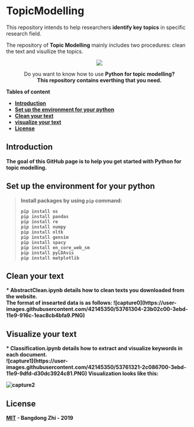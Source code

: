 # TopicModelling
This repository intends to help researchers **identify key topics** in specific research field. 

The repository of **Topic Modelling** mainly includes two procedures: clean the text and visullize the topics.

<p align="center"> 
  <a href="https://opensource.org/licenses/MIT"><img src="https://img.shields.io/badge/license-MIT-blue.svg"></a>

</p>


<p align="center">
  Do you want to know how to use <strong>Python<strong> for topic modelling? <br>
  This repository contains everthing that you need.
  
</p>


Tables of content

  * [Introduction](#intro)
  * [Set up the environment for your python](#environment)
  * [Clean your text](#clean)
  * [visualize your text](#vis)
  * [License](#license)


<h2 id="intro">Introduction</h2>

The goal of this GitHub page is to help you get started with Python for topic modelling. 

<h2 id="environment">Set up the environment for your python</h2>

>Install packages by using `pip` command:
>
>`pip install os`<br>
>`pip install pandas`<br>
>`pip install re`<br>
>`pip install numpy`<br>
>`pip install nltk`<br>
>`pip install gensim`<br>
>`pip install spacy`<br>
>`pip install en_core_web_sm`<br>
>`pip install pyLDAvis`<br>
>`pip install matplotlib`<br>
>

<h2 id="clean">Clean your text</h2>
* AbstractClean.ipynb details how to clean texts you downloaded from the website.<br>
The format of insearted data is as follows:
![capture0](https://user-images.githubusercontent.com/42145350/53761304-23b02c00-3ebd-11e9-916c-1eac8cb4bfa9.PNG)

<h2 id="vis">Visualize your text</h2>
* Classification.ipynb details how to extract and visualize keywords in each document.<br>
![capture1](https://user-images.githubusercontent.com/42145350/53761321-2c086700-3ebd-11e9-9dfd-d30dc3924c81.PNG)
Visualization looks like this:


![capture2](https://user-images.githubusercontent.com/42145350/53761326-2dd22a80-3ebd-11e9-9724-4c3d7b8b564c.PNG)

<h2 id="license">License</h2>

[MIT](LICENSE) - Bangdong Zhi - 2019
